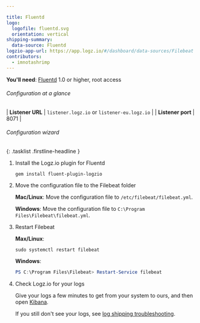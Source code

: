 ```yaml
---

title: Fluentd
logo:
  logofile: fluentd.svg
  orientation: vertical
shipping-summary:
  data-source: Fluentd
logzio-app-url: https://app.logz.io/#/dashboard/data-sources/Filebeat
contributors:
  - imnotashrimp
---
```


**You'll need**: [Fluentd](https://www.fluentd.org/download) 1.0 or higher, root access

###### Configuration at a glance

| **Listener URL** | `listener.logz.io` or `listener-eu.logz.io` |
| **Listener port** | 8071 |

###### Configuration wizard

{: .tasklist .firstline-headline }
1. Install the Logz.io plugin for Fluentd

    ```shell
    gem install fluent-plugin-logzio
    ```

2. Move the configuration file to the Filebeat folder

    **Mac/Linux**: Move the configuration file to `/etc/filebeat/filebeat.yml`.

    **Windows**: Move the configuration file to `C:\Program Files\Filebeat\filebeat.yml`.

3. Restart Filebeat

    **Max/Linux**:

    ```shell
    sudo systemctl restart filebeat
    ```

    **Windows**:

    ```powershell
    PS C:\Program Files\Filebeat> Restart-Service filebeat
    ```

4. Check Logz.io for your logs

    Give your logs a few minutes to get from your system to ours, and then open [Kibana](https://app.logz.io/#/dashboard/kibana).

    If you still don't see your logs, see [log shipping troubleshooting]({{site.baseurl}}/user-guide/log-shipping/log-shipping-troubleshooting.html).
